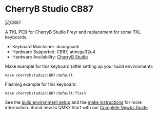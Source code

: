 # CherryB Studio CB87

![CB87](https://i.imgur.com/balJ20X.png)

A TKL PCB for CherryB Studio Freyr and replacement for some TKL keyboards.

* Keyboard Maintainer: duongaanh
* Hardware Supported: CB87, atmega32u4
* Hardware Availability: [CherryB Studio](https://www.reddit.com/r/mechmarket/comments/kkgs6p/gb_freyr_tkl_cb_edition_holiday_preorder/)

Make example for this keyboard (after setting up your build environment):

    make cherrybstudio/CB87:default

Flashing example for this keyboard:

    make cherrybstudio/CB87:default:flash

See the [build environment setup](https://docs.qmk.fm/#/getting_started_build_tools) and the [make instructions](https://docs.qmk.fm/#/getting_started_make_guide) for more information. Brand new to QMK? Start with our [Complete Newbs Guide](https://docs.qmk.fm/#/newbs).
